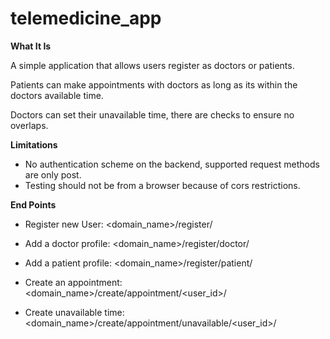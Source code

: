 # telemedicine_app

**What It Is**

A simple application that allows users register as doctors or patients.

Patients can make appointments with doctors as long as its within the doctors available time.

Doctors can set their unavailable time, there are checks to ensure no overlaps.




**Limitations**

- No authentication scheme on the backend, supported request methods are only post.
- Testing should not be from a browser because of cors restrictions.




**End Points**
- Register new User:
  <domain_name>/register/

- Add a doctor profile:
  <domain_name>/register/doctor/

- Add a patient profile:
  <domain_name>/register/patient/

- Create an appointment:
  <domain_name>/create/appointment/<user_id>/

- Create unavailable time:
  <domain_name>/create/appointment/unavailable/<user_id>/
